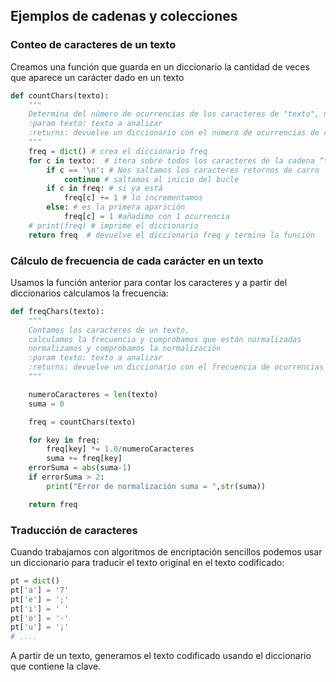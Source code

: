 ## Ejemplos de cadenas y colecciones

### Conteo de caracteres de un texto

Creamos una función que guarda en un diccionario la cantidad de veces que  aparece un carácter dado en un texto

```python
def countChars(texto):
    """
    Determina del número de ocurrencias de los caracteres de "texto", no cuenta los caracteres salto de línea "\n"
    :param texto: texto a analizar
    :returns: devuelve un diccionario con el número de ocurrencias de cada carácter
    """
    freq = dict() # crea el diccionario freq
    for c in texto:  # itera sobre todos los caracteres de la cadena “texto” y guarda en ‘c’ un carácter cada vez
        if c == '\n': # Nos saltamos los caracteres retornos de carro '\n'
            continue # saltamos al inicio del bucle
        if c in freq: # si ya está 
            freq[c] += 1 # lo incrementamos
        else: # es la primera aparición
            freq[c] = 1 #añadimo con 1 ocurrencia
    # print(freq) # imprime el diccionario
    return freq  # devuelve el diccionario freq y termina la función
```

### Cálculo de frecuencia de cada carácter en un texto

Usamos la función anterior para contar los caracteres y a partir del diccionarios calculamos la frecuencia:

```python
def freqChars(texto):
    """
    Contamos los caracteres de un texto, 
    calculamos la frecuencia y comprobamos que están normalizadas
    normalizamos y comprobamos la normalización   
    :param texto: texto a analizar
    :returns: devuelve un diccionario con el frecuencia de ocurrencias de cada carácter
    """

    numeroCaracteres = len(texto)
    suma = 0

    freq = countChars(texto)

    for key in freq:
        freq[key] *= 1.0/numeroCaracteres
        suma += freq[key]
    errorSuma = abs(suma-1)
    if errorSuma > 2:
        print("Error de normalización suma = ",str(suma))

    return freq
```

### Traducción de caracteres

Cuando trabajamos con algoritmos de encriptación sencillos podemos usar un diccionario para traducir el texto original en el texto codificado:

```python
pt = dict() 
pt['a'] = '7'
pt['e'] = ';'
pt['i'] = ' '
pt['o'] = '·'
pt['u'] = '¡'
# ....
```

A partir de un texto, generamos el texto codificado usando el diccionario que contiene la clave.
